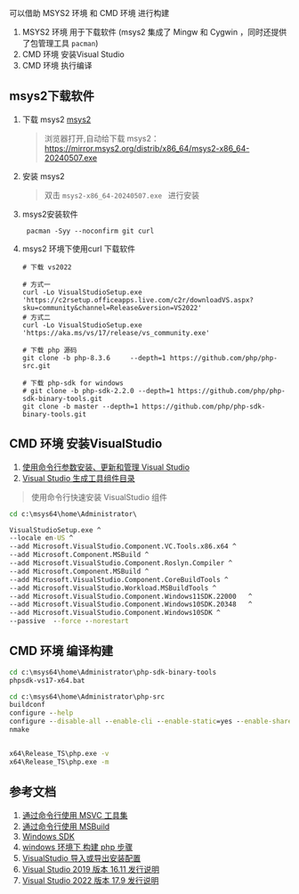 可以借助 MSYS2 环境 和 CMD 环境  进行构建

1. MSYS2 环境 用于下载软件     (msys2 集成了 Mingw 和 Cygwin ，同时还提供了包管理工具 `pacman`)
2. CMD  环境 安装Visual Studio
3. CMD 环境 执行编译

##  msys2下载软件
1.  下载 msys2  [msys2](https://www.msys2.org/])
    > 浏览器打开,自动给下载 msys2： https://mirror.msys2.org/distrib/x86_64/msys2-x86_64-20240507.exe
1.  安装 msys2
    > 双击 `msys2-x86_64-20240507.exe ` 进行安装
1.  msys2安装软件
    ```shell
     pacman -Syy --noconfirm git curl
    ```
1. msys2 环境下使用curl 下载软件
    ```shell
   # 下载 vs2022

   # 方式一
   curl -Lo VisualStudioSetup.exe 'https://c2rsetup.officeapps.live.com/c2r/downloadVS.aspx?sku=community&channel=Release&version=VS2022'
   # 方式二
   curl -Lo VisualStudioSetup.exe 'https://aka.ms/vs/17/release/vs_community.exe'

   ```

   ```shell
   # 下载 php 源码
   git clone -b php-8.3.6     --depth=1 https://github.com/php/php-src.git

   # 下载 php-sdk for windows
   # git clone -b php-sdk-2.2.0 --depth=1 https://github.com/php/php-sdk-binary-tools.git
   git clone -b master --depth=1 https://github.com/php/php-sdk-binary-tools.git

   ```

## CMD 环境 安装VisualStudio
1. [使用命令行参数安装、更新和管理 Visual Studio](https://learn.microsoft.com/zh-cn/visualstudio/install/use-command-line-parameters-to-install-visual-studio?view=vs-2022)
1. [Visual Studio 生成工具组件目录](https://learn.microsoft.com/zh-cn/visualstudio/install/workload-component-id-vs-build-tools?view=vs-2022)

> 使用命令行快速安装 VisualStudio 组件
```bat
cd c:\msys64\home\Administrator\

VisualStudioSetup.exe ^
--locale en-US ^
--add Microsoft.VisualStudio.Component.VC.Tools.x86.x64 ^
--add Microsoft.Component.MSBuild ^
--add Microsoft.VisualStudio.Component.Roslyn.Compiler ^
--add Microsoft.Component.MSBuild ^
--add Microsoft.VisualStudio.Component.CoreBuildTools ^
--add Microsoft.VisualStudio.Workload.MSBuildTools ^
--add Microsoft.VisualStudio.Component.Windows11SDK.22000   ^
--add Microsoft.VisualStudio.Component.Windows10SDK.20348	^
--add Microsoft.VisualStudio.Component.Windows10SDK ^
--passive  --force --norestart
```

## CMD 环境 编译构建
```bat
cd c:\msys64\home\Administrator\php-sdk-binary-tools
phpsdk-vs17-x64.bat

```

```bat
cd c:\msys64\home\Administrator\php-src
buildconf
configure --help
configure --disable-all --enable-cli --enable-static=yes --enable-shared=no
nmake


x64\Release_TS\php.exe -v
x64\Release_TS\php.exe -m

```



## 参考文档
1. [通过命令行使用 MSVC 工具集](https://learn.microsoft.com/zh-cn/cpp/build/building-on-the-command-line?view=msvc-170)
1. [通过命令行使用 MSBuild](https://learn.microsoft.com/zh-cn/cpp/build/msbuild-visual-cpp?view=msvc-1700)
1. [Windows SDK](https://developer.microsoft.com/en-us/windows/downloads/windows-sdk/)
1. [windows 环境下 构建 php 步骤](https://wiki.php.net/internals/windows/stepbystepbuild_sdk_2)
1. [VisualStudio 导入或导出安装配置](https://learn.microsoft.com/zh-cn/visualstudio/install/import-export-installation-configurations?view=vs-2022)
1. [Visual Studio 2019 版本 16.11 发行说明](https://learn.microsoft.com/zh-cn/visualstudio/releases/2019/release-notes)
1. [Visual Studio 2022 版本 17.9 发行说明](https://learn.microsoft.com/zh-cn/visualstudio/releases/2022/release-notes)
